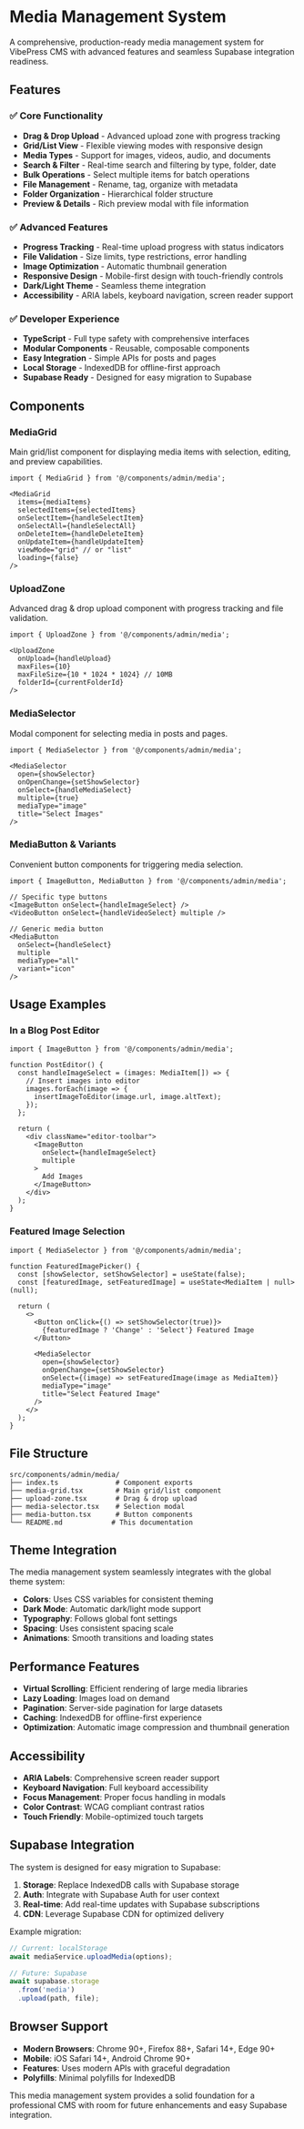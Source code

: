 # Media Management System

A comprehensive, production-ready media management system for VibePress CMS with advanced features and seamless Supabase integration readiness.

## Features

### ✅ Core Functionality
- **Drag & Drop Upload** - Advanced upload zone with progress tracking
- **Grid/List View** - Flexible viewing modes with responsive design
- **Media Types** - Support for images, videos, audio, and documents
- **Search & Filter** - Real-time search and filtering by type, folder, date
- **Bulk Operations** - Select multiple items for batch operations
- **File Management** - Rename, tag, organize with metadata
- **Folder Organization** - Hierarchical folder structure
- **Preview & Details** - Rich preview modal with file information

### ✅ Advanced Features
- **Progress Tracking** - Real-time upload progress with status indicators
- **File Validation** - Size limits, type restrictions, error handling
- **Image Optimization** - Automatic thumbnail generation
- **Responsive Design** - Mobile-first design with touch-friendly controls
- **Dark/Light Theme** - Seamless theme integration
- **Accessibility** - ARIA labels, keyboard navigation, screen reader support

### ✅ Developer Experience
- **TypeScript** - Full type safety with comprehensive interfaces
- **Modular Components** - Reusable, composable components
- **Easy Integration** - Simple APIs for posts and pages
- **Local Storage** - IndexedDB for offline-first approach
- **Supabase Ready** - Designed for easy migration to Supabase

## Components

### MediaGrid
Main grid/list component for displaying media items with selection, editing, and preview capabilities.

```tsx
import { MediaGrid } from '@/components/admin/media';

<MediaGrid
  items={mediaItems}
  selectedItems={selectedItems}
  onSelectItem={handleSelectItem}
  onSelectAll={handleSelectAll}
  onDeleteItem={handleDeleteItem}
  onUpdateItem={handleUpdateItem}
  viewMode="grid" // or "list"
  loading={false}
/>
```

### UploadZone
Advanced drag & drop upload component with progress tracking and file validation.

```tsx
import { UploadZone } from '@/components/admin/media';

<UploadZone
  onUpload={handleUpload}
  maxFiles={10}
  maxFileSize={10 * 1024 * 1024} // 10MB
  folderId={currentFolderId}
/>
```

### MediaSelector
Modal component for selecting media in posts and pages.

```tsx
import { MediaSelector } from '@/components/admin/media';

<MediaSelector
  open={showSelector}
  onOpenChange={setShowSelector}
  onSelect={handleMediaSelect}
  multiple={true}
  mediaType="image"
  title="Select Images"
/>
```

### MediaButton & Variants
Convenient button components for triggering media selection.

```tsx
import { ImageButton, MediaButton } from '@/components/admin/media';

// Specific type buttons
<ImageButton onSelect={handleImageSelect} />
<VideoButton onSelect={handleVideoSelect} multiple />

// Generic media button
<MediaButton
  onSelect={handleSelect}
  multiple
  mediaType="all"
  variant="icon"
/>
```

## Usage Examples

### In a Blog Post Editor
```tsx
import { ImageButton } from '@/components/admin/media';

function PostEditor() {
  const handleImageSelect = (images: MediaItem[]) => {
    // Insert images into editor
    images.forEach(image => {
      insertImageToEditor(image.url, image.altText);
    });
  };

  return (
    <div className="editor-toolbar">
      <ImageButton
        onSelect={handleImageSelect}
        multiple
      >
        Add Images
      </ImageButton>
    </div>
  );
}
```

### Featured Image Selection
```tsx
import { MediaSelector } from '@/components/admin/media';

function FeaturedImagePicker() {
  const [showSelector, setShowSelector] = useState(false);
  const [featuredImage, setFeaturedImage] = useState<MediaItem | null>(null);

  return (
    <>
      <Button onClick={() => setShowSelector(true)}>
        {featuredImage ? 'Change' : 'Select'} Featured Image
      </Button>

      <MediaSelector
        open={showSelector}
        onOpenChange={setShowSelector}
        onSelect={(image) => setFeaturedImage(image as MediaItem)}
        mediaType="image"
        title="Select Featured Image"
      />
    </>
  );
}
```

## File Structure

```
src/components/admin/media/
├── index.ts              # Component exports
├── media-grid.tsx        # Main grid/list component
├── upload-zone.tsx       # Drag & drop upload
├── media-selector.tsx    # Selection modal
├── media-button.tsx      # Button components
└── README.md            # This documentation
```

## Theme Integration

The media management system seamlessly integrates with the global theme system:

- **Colors**: Uses CSS variables for consistent theming
- **Dark Mode**: Automatic dark/light mode support
- **Typography**: Follows global font settings
- **Spacing**: Uses consistent spacing scale
- **Animations**: Smooth transitions and loading states

## Performance Features

- **Virtual Scrolling**: Efficient rendering of large media libraries
- **Lazy Loading**: Images load on demand
- **Pagination**: Server-side pagination for large datasets
- **Caching**: IndexedDB for offline-first experience
- **Optimization**: Automatic image compression and thumbnail generation

## Accessibility

- **ARIA Labels**: Comprehensive screen reader support
- **Keyboard Navigation**: Full keyboard accessibility
- **Focus Management**: Proper focus handling in modals
- **Color Contrast**: WCAG compliant contrast ratios
- **Touch Friendly**: Mobile-optimized touch targets

## Supabase Integration

The system is designed for easy migration to Supabase:

1. **Storage**: Replace IndexedDB calls with Supabase storage
2. **Auth**: Integrate with Supabase Auth for user context
3. **Real-time**: Add real-time updates with Supabase subscriptions
4. **CDN**: Leverage Supabase CDN for optimized delivery

Example migration:
```typescript
// Current: localStorage
await mediaService.uploadMedia(options);

// Future: Supabase
await supabase.storage
  .from('media')
  .upload(path, file);
```

## Browser Support

- **Modern Browsers**: Chrome 90+, Firefox 88+, Safari 14+, Edge 90+
- **Mobile**: iOS Safari 14+, Android Chrome 90+
- **Features**: Uses modern APIs with graceful degradation
- **Polyfills**: Minimal polyfills for IndexedDB

This media management system provides a solid foundation for a professional CMS with room for future enhancements and easy Supabase integration.